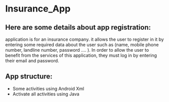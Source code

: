 # Insurance_App
## Here are some details about  app registration:
application is for an insurance company.
it allows the user to register in it by entering some required data about the user such as (name, mobile phone number, landline number, password .... ). In order to allow the user to benefit from the services of this application, they must log in by entering their email and password.
## App structure:
- Some activities using Android Xml
- Activate all activities using Java
